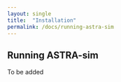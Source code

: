 ```yaml
---
layout: single
title:  "Installation"
permalink: /docs/running-astra-sim
---
```


## Running ASTRA-sim
To be added
